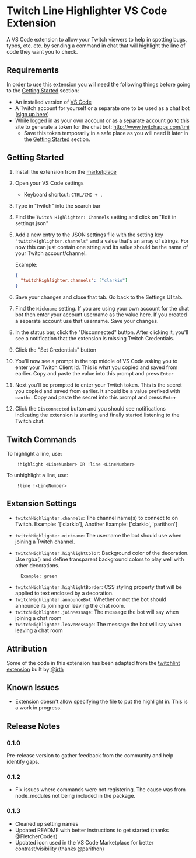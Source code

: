 # Twitch Line Highlighter VS Code Extension

A VS Code extension to allow your Twitch viewers to help in spotting bugs, typos, etc. etc. by sending a command in chat that will highlight the line of code they want you to check.

## Requirements

In order to use this extension you will need the following things before going to the [Getting Started](#getting-started) section:

- An installed version of [VS Code](https://code.visualstudio.com)
- A Twitch account for yourself or a separate one to be used as a chat bot ([sign up here](https://www.twitch.tv/signup))
- While logged in as your own account or as a separate account go to this site to generate a token for the chat bot: http://www.twitchapps.com/tmi
  - Save this token temporarily in a safe place as you will need it later in the [Getting Started](#getting-started) section.

## Getting Started

1. Install the extension from the [marketplace](https://marketplace.visualstudio.com/items?itemName=clarkio.twitch-highlighter)
2. Open your VS Code settings

   - Keyboard shortcut: `CTRL/CMD + ,`

3. Type in "twitch" into the search bar
4. Find the `Twitch Highlighter: Channels` setting and click on "Edit in settings.json"
5. Add a new entry to the JSON settings file with the setting key `"twitchHighlighter.channels"` and a value that's an array of strings. For now this can just contain one string and its value should be the name of your Twitch account/channel.

   Example:

   ```json
   {
     "twitchHighlighter.channels": ["clarkio"]
   }
   ```

6. Save your changes and close that tab. Go back to the Settings UI tab.
7. Find the `Nickname` setting. If you are using your own account for the chat bot then enter your account username as the value here. If you created a separate account use that username. Save your changes.
8. In the status bar, click the "Disconnected" button. After clicking it, you'll see a notification that the extension is missing Twitch Credentials.
9. Click the "Set Credentials" button
10. You'll now see a prompt in the top middle of VS Code asking you to enter your Twitch Client Id. This is what you copied and saved from earlier. Copy and paste the value into this prompt and press `Enter`
11. Next you'll be prompted to enter your Twitch token. This is the secret you copied and saved from earlier. It should be a value prefixed with `oauth:`. Copy and paste the secret into this prompt and press `Enter`
12. Click the `Disconnected` button and you should see notifications indicating the extension is starting and finally started listening to the Twitch chat.

## Twitch Commands

To highlight a line, use:

        !highlight <LineNumber> OR !line <LineNumber>

To unhighlight a line, use:

        !line !<LineNumber>

## Extension Settings

- `twitchHighlighter.channels`: The channel name(s) to connect to on Twitch.
  Example: `['clarkio'], Another Example: ['clarkio', 'parithon']
- `twitchHighlighter.nickname`: The username the bot should use when joining a Twitch channel.
- `twitchHighlighter.highlightColor`: Background color of the decoration. Use rgba() and define transparent background colors to play well with other decorations.

        Example: green

* `twitchHighlighter.highlightBorder`: CSS styling property that will be applied to text enclosed by a decoration.
* `twitchHighlighter.announceBot`: Whether or not the bot should announce its joining or leaving the chat room.
* `twitchHighlighter.joinMessage`: The message the bot will say when joining a chat room
* `twitchHighlighter.leaveMessage`: The message the bot will say when leaving a chat room

## Attribution

Some of the code in this extension has been adapted from the [twitchlint extension](https://github.com/irth/twitchlint) built by [@irth](https://github.com/irth)

## Known Issues

- Extension doesn't allow specifying the file to put the highlight in. This is a work in progress.

## Release Notes

### 0.1.0

Pre-release version to gather feedback from the community and help identify gaps.

### 0.1.2

- Fix issues where commands were not registering. The cause was from node_modules not being included in the package.

### 0.1.3

- Cleaned up setting names
- Updated README with better instructions to get started (thanks @FletcherCodes)
- Updated icon used in the VS Code Marketplace for better contrast/visibility (thanks @parithon)
